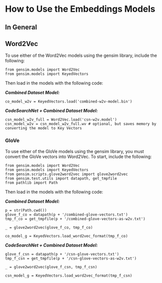 # How to Use the Embeddings Models
## In General
## Word2Vec
To use either of the Word2Vec models using the gensim library, include the following:

```
from gensim.models import Word2Vec
from gensim.models import KeyedVectors
```

Then load in the models with the following code:

***Combined Dataset Model:***

```
co_model_w2v = KeyedVectors.load('combined-w2v-model.bin')
```

***CodeSearchNet + Combined Dataset Model:***

```
csn_model_w2v_full = Word2Vec.load('csn-w2v.model')
csn_model_w2v = csn_model_w2v_full.wv # optional, but saves memory by converting the model to Key Vectors
```

### GloVe
To use either of the GloVe models using the gensim library, you must convert the GloVe vectors into Word2Vec. To start, include the following:

```
from gensim.models import Word2Vec
from gensim.models import KeyedVectors
from gensim.scripts.glove2word2vec import glove2word2vec
from gensim.test.utils import datapath, get_tmpfile
from pathlib import Path
```

Then load in the models with the following code:

***Combined Dataset Model:***

```
p = str(Path.cwd())
glove_f_co = datapath(p + '/combined-glove-vectors.txt')
tmp_f_co = get_tmpfile(p + '/combined-glove-vectors-as-w2v.txt')

_ = glove2word2vec(glove_f_co, tmp_f_co)

co_model_g = KeyedVectors.load_word2vec_format(tmp_f_co)
```

***CodeSearchNet + Combined Dataset Model:***

```
glove_f_csn = datapath(p + '/csn-glove-vectors.txt')
tmp_f_csn = get_tmpfile(p + '/csn-glove-vectors-as-w2v.txt')

_ = glove2word2vec(glove_f_csn, tmp_f_csn)

csn_model_g = KeyedVectors.load_word2vec_format(tmp_f_csn)
```

